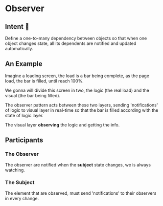 # Observer

## Intent :dart:

Define a one-to-many dependency between objects so that when one object changes state, all its dependents are notified and updated automatically.

## An Example

Imagine a loading screen, the load is a bar being complete, as the page load, the bar is filled, until reach 100%.

We gonna will divide this screen in two, the logic (the real load) and the visual (the bar being filled).

The observer pattern acts between these two layers, sending 'notifications' of logic to visual layer in real-time so that the bar is filled according with the state of logic layer.

The visual layer **observing** the logic and getting the info.

## Participants

### The Observer

The observer are notified when the **subject** state changes, we is always watching.

### The Subject

The element that are observed, must send 'notifications' to their observers in every change.

